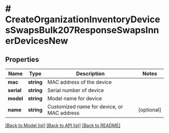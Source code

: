 # # CreateOrganizationInventoryDevicesSwapsBulk207ResponseSwapsInnerDevicesNew

## Properties

Name | Type | Description | Notes
------------ | ------------- | ------------- | -------------
**mac** | **string** | MAC address of the device |
**serial** | **string** | Serial number of device |
**model** | **string** | Model name for device |
**name** | **string** | Customized name for device, or MAC address | [optional]

[[Back to Model list]](../../README.md#models) [[Back to API list]](../../README.md#endpoints) [[Back to README]](../../README.md)
